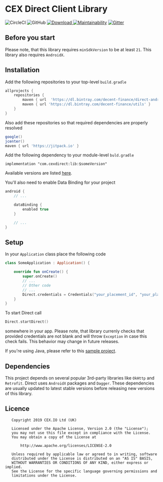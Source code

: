 # CEX Direct Client Library

![CircleCI](https://img.shields.io/circleci/build/github/decent-finance/direct-android?token=b6789cb625d20c0f00cd98564e95a2bb2525f811) ![GitHub](https://img.shields.io/github/license/decent-finance/direct-android) [ ![Download](https://api.bintray.com/packages/decent-finance/direct-android/com.cexdirect.lib/images/download.svg) ](https://bintray.com/decent-finance/direct-android/com.cexdirect.lib/_latestVersion) [![Maintainability](https://api.codeclimate.com/v1/badges/e3b58b568f4cc06e7e8b/maintainability)](https://codeclimate.com/github/decent-finance/direct-android/maintainability) [![Gitter](https://badges.gitter.im/decent-finance/community.svg)](https://gitter.im/decent-finance/community?utm_source=badge&utm_medium=badge&utm_campaign=pr-badge)

## Before you start

Please note, that this library requires `minSdkVersion` to be at least `21`. This library also requires `AndroidX`.

## Installation

Add the following repositories to your top-level `build.gradle`

```gradle
allprojects {
    repositories {
        maven {	url  'https://dl.bintray.com/decent-finance/direct-android' }
        maven { url 'https://dl.bintray.com/decent-finance/utils' }
    }
}
```

Also add these repositories so that required dependencies are properly resolved

```gradle
google()
jcenter()
maven { url 'https://jitpack.io' }
```

Add the following dependency to your module-level `buld.gradle`

```
implementation "com.cexdirect:lib:$someVersion"
```

Available versions are listed [here](https://bintray.com/beta/#/decent-finance/direct-android/com.cexdirect.lib?tab=overview).

You'll also need to enable Data Binding for your project
```gradle
android {
    // ...

    dataBinding {
        enabled true
    }

    // ...
}
```

## Setup

In your `Application` class place the following code

```kotlin
class SomeApplication : Application() {

    override fun onCreate() {
        super.onCreate()
        // ...
        // Other code
        // ...
        Direct.credentials = Credentials("your_placement_id", "your_placement_secret")
    }
}
```

To start Direct call
```kotlin
Direct.startDirect()
```
somewhere in your app. Please note, that library currenly checks that provided credentials are not blank and will throw `Exception` in case this check fails. This behavior may change in future releases. 

If you're using Java, please refer to this [sample project](https://github.com/decent-finance/direct-android-sample).

## Dependencies

This project depends on several popular 3rd-party libraries like `OkHttp` and `Retrofit`. Direct uses `AndroidX` packages and `Dagger`. These dependencies are usually updated to latest stable versions before releasing new versions of this library.

## Licence

```
   Copyright 2019 CEX.​IO Ltd (UK)

   Licensed under the Apache License, Version 2.0 (the "License");
   you may not use this file except in compliance with the License.
   You may obtain a copy of the License at

       http://www.apache.org/licenses/LICENSE-2.0

   Unless required by applicable law or agreed to in writing, software
   distributed under the License is distributed on an "AS IS" BASIS,
   WITHOUT WARRANTIES OR CONDITIONS OF ANY KIND, either express or implied.
   See the License for the specific language governing permissions and
   limitations under the License.
```
